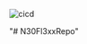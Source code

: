 ![cicd](https://github.com/LogExE/N30Fl3xxRepo/actions/workflows/ci.yml/badge.svg)

"# N30Fl3xxRepo" 
